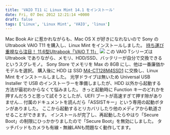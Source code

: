 ```yaml
---
title: 'VAIO T11 に Linux Mint 14.1 をインストール'
date: Fri, 07 Dec 2012 12:21:14 +0000
draft: false
tags: ['Linux', 'Linux Mint', 'VAIO', 'linux']
---
```


Mac Book Air に惹かれながらも、Mac OS X が好きになれないので Sony の Ultrabook VAIO T11 を購入し、Linux Mint をインストールしました。 [持ち運び重視なら注目！ 11.6型Ultrabook「VAIO T 11」](http://ascii.jp/elem/000/000/699/699424/) ![](http://ascii.jp/elem/000/000/699/699426/0000_588x.jpg) この VAIO Tシリーズは Ultrabook でありながら、メモリ、HDD/SSD、バッテリーが自分で交換できるというスグレモノ。 Sony Store でメモリを Max の 8GB にし、他は一番廉価かモデルを選択。 購入後に HDD は SSD [M4-CT128M4SSD1](http://kakaku.com/item/K0000332118/) に交換し、Linux Mint をインストールしました。 光学ドライブは無いため Universal USB Installer で USB のインストーラーを準備しましたが、HDD 以外から起動する方法が最初わからなくて悩みました。 きっと起動時に Function キーのどれかを押すんだろうと思って試そうとしたが、UEFI ブートが高速すぎて押す隙がありません... 付属のドキュメントを読んだら「ASSISTキー」という専用の起動ボタンがありました。 ここから起動するとリカバリしたり他のメディアから軌道させることができます。 インストールが完了し、再起動したらやはり「Secure Boot」の制限にひっかかりましたので「Secure Boot」を無効にしました。 タッチパッドもカメラも有線・無線LANも問題なく動作してます。